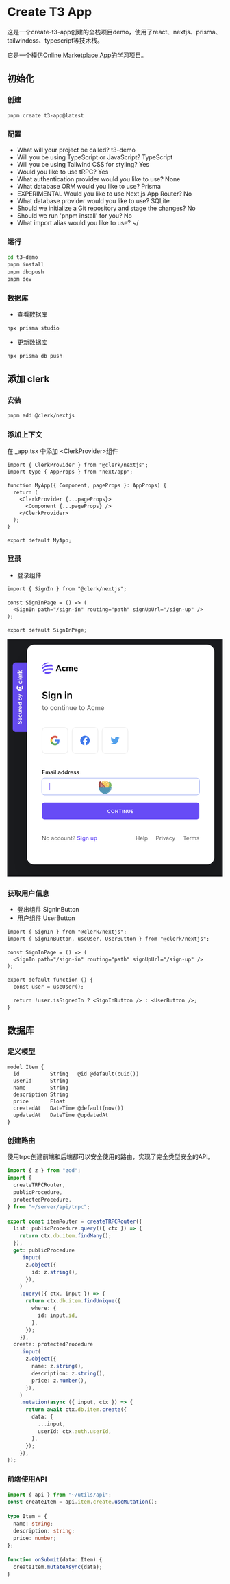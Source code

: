 # Create T3 App

这是一个create-t3-app创建的全栈项目demo，使用了react、nextjs、prisma、tailwindcss、typescript等技术栈。

它是一个模仿[Online Marketplace App](https://github.com/webdevcody/online-marketplace)的学习项目。

## 初始化

### 创建

```bash
pnpm create t3-app@latest
```

### 配置

- What will your project be called? t3-demo
- Will you be using TypeScript or JavaScript? TypeScript
- Will you be using Tailwind CSS for styling? Yes
- Would you like to use tRPC? Yes
- What authentication provider would you like to use? None
- What database ORM would you like to use? Prisma
- EXPERIMENTAL Would you like to use Next.js App Router? No
- What database provider would you like to use? SQLite
- Should we initialize a Git repository and stage the changes? No
- Should we run 'pnpm install' for you? No
- What import alias would you like to use? ~/

### 运行

```bash
cd t3-demo
pnpm install
pnpm db:push
pnpm dev
```

### 数据库

- 查看数据库

```bash
npx prisma studio
```

- 更新数据库

```bash
npx prisma db push
```

## 添加 clerk

### 安装

```bash
pnpm add @clerk/nextjs
```

### 添加上下文

在 \_app.tsx 中添加 \<ClerkProvider\>组件

```tsx
import { ClerkProvider } from "@clerk/nextjs";
import type { AppProps } from "next/app";

function MyApp({ Component, pageProps }: AppProps) {
  return (
    <ClerkProvider {...pageProps}>
      <Component {...pageProps} />
    </ClerkProvider>
  );
}

export default MyApp;
```

### 登录

- 登录组件

```tsx
import { SignIn } from "@clerk/nextjs";

const SignInPage = () => (
  <SignIn path="/sign-in" routing="path" signUpUrl="/sign-up" />
);

export default SignInPage;
```

![sign in](/public/readme/signin.png)

### 获取用户信息

- 登出组件 SignInButton
- 用户组件 UserButton

```tsx
import { SignIn } from "@clerk/nextjs";
import { SignInButton, useUser, UserButton } from "@clerk/nextjs";

const SignInPage = () => (
  <SignIn path="/sign-in" routing="path" signUpUrl="/sign-up" />
);

export default function () {
  const user = useUser();

  return !user.isSignedIn ? <SignInButton /> : <UserButton />;
}
```

## 数据库

### 定义模型

```prisma
model Item {
  id          String   @id @default(cuid())
  userId      String
  name        String
  description String
  price       Float
  createdAt   DateTime @default(now())
  updatedAt   DateTime @updatedAt
}
```

### 创建路由

使用trpc创建前端和后端都可以安全使用的路由，实现了完全类型安全的API。

```ts
import { z } from "zod";
import {
  createTRPCRouter,
  publicProcedure,
  protectedProcedure,
} from "~/server/api/trpc";

export const itemRouter = createTRPCRouter({
  list: publicProcedure.query(({ ctx }) => {
    return ctx.db.item.findMany();
  }),
  get: publicProcedure
    .input(
      z.object({
        id: z.string(),
      }),
    )
    .query(({ ctx, input }) => {
      return ctx.db.item.findUnique({
        where: {
          id: input.id,
        },
      });
    }),
  create: protectedProcedure
    .input(
      z.object({
        name: z.string(),
        description: z.string(),
        price: z.number(),
      }),
    )
    .mutation(async ({ input, ctx }) => {
      return await ctx.db.item.create({
        data: {
          ...input,
          userId: ctx.auth.userId,
        },
      });
    }),
});
```

### 前端使用API

```ts
import { api } from "~/utils/api";
const createItem = api.item.create.useMutation();

type Item = {
  name: string;
  description: string;
  price: number;
};

function onSubmit(data: Item) {
  createItem.mutateAsync(data);
}
```
